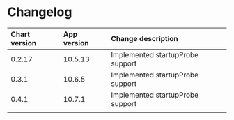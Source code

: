 # Changelog

| Chart version | App version | Change description |
| :------------ | :---------- | :----------------- |
| 0.2.17 | 10.5.13 | Implemented startupProbe support |
| 0.3.1 | 10.6.5 | Implemented startupProbe support |
| 0.4.1 | 10.7.1 | Implemented startupProbe support |
| | | |
